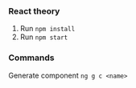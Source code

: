 ### React theory
1. Run `npm install`
1. Run `npm start`

### Commands
Generate component `ng g c <name>`